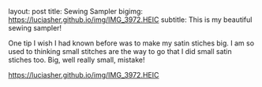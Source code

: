 layout: post
title: Sewing Sampler
bigimg: https://luciasher.github.io/img/IMG_3972.HEIC
subtitle: This is my beautiful sewing sampler!

One tip I wish I had known before was to make my satin stiches big. 
I am so used to thinking small stitches are the way to go that I did small satin stiches too.
Big, well really small, mistake!

https://luciasher.github.io/img/IMG_3972.HEIC
